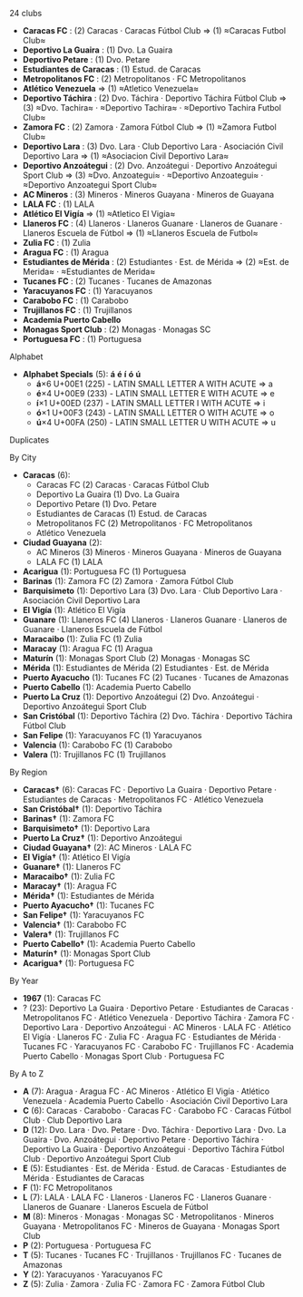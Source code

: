 24 clubs

- **Caracas FC** : (2) Caracas · Caracas Fútbol Club ⇒ (1) ≈Caracas Futbol Club≈
- **Deportivo La Guaira** : (1) Dvo. La Guaira
- **Deportivo Petare** : (1) Dvo. Petare
- **Estudiantes de Caracas** : (1) Estud. de Caracas
- **Metropolitanos FC** : (2) Metropolitanos · FC Metropolitanos
- **Atlético Venezuela** ⇒ (1) ≈Atletico Venezuela≈
- **Deportivo Táchira** : (2) Dvo. Táchira · Deportivo Táchira Fútbol Club ⇒ (3) ≈Dvo. Tachira≈ · ≈Deportivo Tachira≈ · ≈Deportivo Tachira Futbol Club≈
- **Zamora FC** : (2) Zamora · Zamora Fútbol Club ⇒ (1) ≈Zamora Futbol Club≈
- **Deportivo Lara** : (3) Dvo. Lara · Club Deportivo Lara · Asociación Civil Deportivo Lara ⇒ (1) ≈Asociacion Civil Deportivo Lara≈
- **Deportivo Anzoátegui** : (2) Dvo. Anzoátegui · Deportivo Anzoátegui Sport Club ⇒ (3) ≈Dvo. Anzoategui≈ · ≈Deportivo Anzoategui≈ · ≈Deportivo Anzoategui Sport Club≈
- **AC Mineros** : (3) Mineros · Mineros Guayana · Mineros de Guayana
- **LALA FC** : (1) LALA
- **Atlético El Vigía** ⇒ (1) ≈Atletico El Vigia≈
- **Llaneros FC** : (4) Llaneros · Llaneros Guanare · Llaneros de Guanare · Llaneros Escuela de Fútbol ⇒ (1) ≈Llaneros Escuela de Futbol≈
- **Zulia FC** : (1) Zulia
- **Aragua FC** : (1) Aragua
- **Estudiantes de Mérida** : (2) Estudiantes · Est. de Mérida ⇒ (2) ≈Est. de Merida≈ · ≈Estudiantes de Merida≈
- **Tucanes FC** : (2) Tucanes · Tucanes de Amazonas
- **Yaracuyanos FC** : (1) Yaracuyanos
- **Carabobo FC** : (1) Carabobo
- **Trujillanos FC** : (1) Trujillanos
- **Academia Puerto Cabello**
- **Monagas Sport Club** : (2) Monagas · Monagas SC
- **Portuguesa FC** : (1) Portuguesa




Alphabet

- **Alphabet Specials** (5):  **á**  **é**  **í**  **ó**  **ú** 
  - **á**×6 U+00E1 (225) - LATIN SMALL LETTER A WITH ACUTE ⇒ a
  - **é**×4 U+00E9 (233) - LATIN SMALL LETTER E WITH ACUTE ⇒ e
  - **í**×1 U+00ED (237) - LATIN SMALL LETTER I WITH ACUTE ⇒ i
  - **ó**×1 U+00F3 (243) - LATIN SMALL LETTER O WITH ACUTE ⇒ o
  - **ú**×4 U+00FA (250) - LATIN SMALL LETTER U WITH ACUTE ⇒ u




Duplicates





By City

- **Caracas** (6): 
  - Caracas FC  (2) Caracas · Caracas Fútbol Club
  - Deportivo La Guaira  (1) Dvo. La Guaira
  - Deportivo Petare  (1) Dvo. Petare
  - Estudiantes de Caracas  (1) Estud. de Caracas
  - Metropolitanos FC  (2) Metropolitanos · FC Metropolitanos
  - Atlético Venezuela 
- **Ciudad Guayana** (2): 
  - AC Mineros  (3) Mineros · Mineros Guayana · Mineros de Guayana
  - LALA FC  (1) LALA
- **Acarigua** (1): Portuguesa FC  (1) Portuguesa
- **Barinas** (1): Zamora FC  (2) Zamora · Zamora Fútbol Club
- **Barquisimeto** (1): Deportivo Lara  (3) Dvo. Lara · Club Deportivo Lara · Asociación Civil Deportivo Lara
- **El Vigía** (1): Atlético El Vigía 
- **Guanare** (1): Llaneros FC  (4) Llaneros · Llaneros Guanare · Llaneros de Guanare · Llaneros Escuela de Fútbol
- **Maracaibo** (1): Zulia FC  (1) Zulia
- **Maracay** (1): Aragua FC  (1) Aragua
- **Maturín** (1): Monagas Sport Club  (2) Monagas · Monagas SC
- **Mérida** (1): Estudiantes de Mérida  (2) Estudiantes · Est. de Mérida
- **Puerto Ayacucho** (1): Tucanes FC  (2) Tucanes · Tucanes de Amazonas
- **Puerto Cabello** (1): Academia Puerto Cabello 
- **Puerto La Cruz** (1): Deportivo Anzoátegui  (2) Dvo. Anzoátegui · Deportivo Anzoátegui Sport Club
- **San Cristóbal** (1): Deportivo Táchira  (2) Dvo. Táchira · Deportivo Táchira Fútbol Club
- **San Felipe** (1): Yaracuyanos FC  (1) Yaracuyanos
- **Valencia** (1): Carabobo FC  (1) Carabobo
- **Valera** (1): Trujillanos FC  (1) Trujillanos




By Region

- **Caracas†** (6):   Caracas FC · Deportivo La Guaira · Deportivo Petare · Estudiantes de Caracas · Metropolitanos FC · Atlético Venezuela
- **San Cristóbal†** (1):   Deportivo Táchira
- **Barinas†** (1):   Zamora FC
- **Barquisimeto†** (1):   Deportivo Lara
- **Puerto La Cruz†** (1):   Deportivo Anzoátegui
- **Ciudad Guayana†** (2):   AC Mineros · LALA FC
- **El Vigía†** (1):   Atlético El Vigía
- **Guanare†** (1):   Llaneros FC
- **Maracaibo†** (1):   Zulia FC
- **Maracay†** (1):   Aragua FC
- **Mérida†** (1):   Estudiantes de Mérida
- **Puerto Ayacucho†** (1):   Tucanes FC
- **San Felipe†** (1):   Yaracuyanos FC
- **Valencia†** (1):   Carabobo FC
- **Valera†** (1):   Trujillanos FC
- **Puerto Cabello†** (1):   Academia Puerto Cabello
- **Maturín†** (1):   Monagas Sport Club
- **Acarigua†** (1):   Portuguesa FC




By Year

- **1967** (1):   Caracas FC
- ? (23):   Deportivo La Guaira · Deportivo Petare · Estudiantes de Caracas · Metropolitanos FC · Atlético Venezuela · Deportivo Táchira · Zamora FC · Deportivo Lara · Deportivo Anzoátegui · AC Mineros · LALA FC · Atlético El Vigía · Llaneros FC · Zulia FC · Aragua FC · Estudiantes de Mérida · Tucanes FC · Yaracuyanos FC · Carabobo FC · Trujillanos FC · Academia Puerto Cabello · Monagas Sport Club · Portuguesa FC






By A to Z

- **A** (7): Aragua · Aragua FC · AC Mineros · Atlético El Vigía · Atlético Venezuela · Academia Puerto Cabello · Asociación Civil Deportivo Lara
- **C** (6): Caracas · Carabobo · Caracas FC · Carabobo FC · Caracas Fútbol Club · Club Deportivo Lara
- **D** (12): Dvo. Lara · Dvo. Petare · Dvo. Táchira · Deportivo Lara · Dvo. La Guaira · Dvo. Anzoátegui · Deportivo Petare · Deportivo Táchira · Deportivo La Guaira · Deportivo Anzoátegui · Deportivo Táchira Fútbol Club · Deportivo Anzoátegui Sport Club
- **E** (5): Estudiantes · Est. de Mérida · Estud. de Caracas · Estudiantes de Mérida · Estudiantes de Caracas
- **F** (1): FC Metropolitanos
- **L** (7): LALA · LALA FC · Llaneros · Llaneros FC · Llaneros Guanare · Llaneros de Guanare · Llaneros Escuela de Fútbol
- **M** (8): Mineros · Monagas · Monagas SC · Metropolitanos · Mineros Guayana · Metropolitanos FC · Mineros de Guayana · Monagas Sport Club
- **P** (2): Portuguesa · Portuguesa FC
- **T** (5): Tucanes · Tucanes FC · Trujillanos · Trujillanos FC · Tucanes de Amazonas
- **Y** (2): Yaracuyanos · Yaracuyanos FC
- **Z** (5): Zulia · Zamora · Zulia FC · Zamora FC · Zamora Fútbol Club




